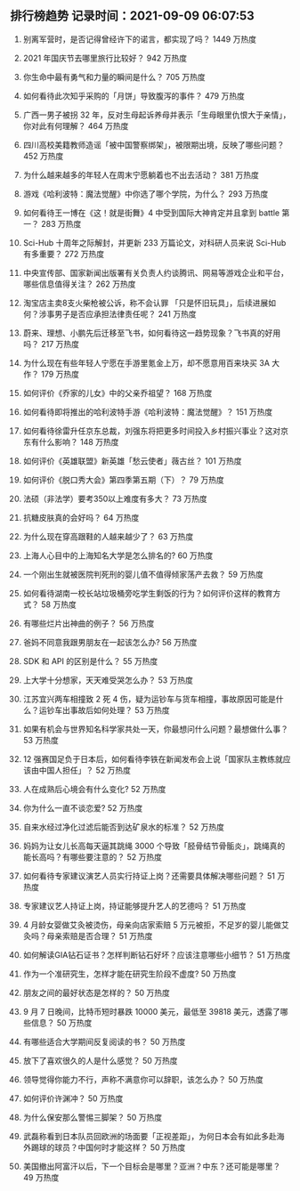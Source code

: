 
## 排行榜趋势 记录时间：2021-09-09 06:07:53
  
  1. 别离军营时，是否记得曾经许下的诺言，都实现了吗？ 1449 万热度
    
  2. 2021 年国庆节去哪里旅行比较好？ 942 万热度
    
  3. 你生命中最有勇气和力量的瞬间是什么？ 705 万热度
    
  4. 如何看待此次知乎采购的「月饼」导致腹泻的事件？ 479 万热度
    
  5. 广西一男子被拐 32 年，反对生母起诉养母并表示「生母眼里仇恨大于亲情」，你对此有何理解？ 464 万热度
    
  6. 四川高校美籍教师造谣「被中国警察绑架」，被限期出境，反映了哪些问题？ 452 万热度
    
  7. 为什么越来越多的年轻人在周末宁愿躺着也不出去活动？ 381 万热度
    
  8. 游戏《哈利波特：魔法觉醒》中你选了哪个学院，为什么？ 293 万热度
    
  9. 如何看待王一博在《这！就是街舞》4 中受到国际大神肯定并且拿到 battle 第一？ 283 万热度
    
  10. Sci-Hub 十周年之际解封，并更新 233 万篇论文，对科研人员来说 Sci-Hub 有多重要？ 272 万热度
    
  11. 中央宣传部、国家新闻出版署有关负责人约谈腾讯、网易等游戏企业和平台，哪些信息值得关注？ 262 万热度
    
  12. 淘宝店主卖8支火柴枪被公诉，称不会认罪 「只是怀旧玩具」，后续进展如何？涉事男子是否应承担法律责任呢？ 241 万热度
    
  13. 蔚来、理想、小鹏先后迁移至飞书，如何看待这一趋势现象？飞书真的好用吗？ 217 万热度
    
  14. 为什么现在有些年轻人宁愿在手游里氪金上万，却不愿意用百来块买 3A 大作？ 179 万热度
    
  15. 如何评价《乔家的儿女》中的父亲乔祖望？ 168 万热度
    
  16. 如何看待即将推出的哈利波特手游《哈利波特：魔法觉醒》？ 151 万热度
    
  17. 如何看待徐雷升任京东总裁，刘强东将把更多时间投入乡村振兴事业？这对京东有什么影响？ 148 万热度
    
  18. 如何评价《英雄联盟》新英雄「愁云使者」薇古丝？ 101 万热度
    
  19. 如何评价《脱口秀大会》第四季第五期（下）？ 79 万热度
    
  20. 法硕（非法学）要考350以上难度有多大？ 73 万热度
    
  21. 抗糖皮肤真的会好吗？ 64 万热度
    
  22. 为什么现在穿高跟鞋的人越来越少了？ 63 万热度
    
  23. 上海人心目中的上海知名大学是怎么排名的? 60 万热度
    
  24. 一个刚出生就被医院判死刑的婴儿值不值得倾家荡产去救？ 59 万热度
    
  25. 如何看待湖南一校长站垃圾桶旁吃学生剩饭的行为？如何评价这样的教育方式？ 58 万热度
    
  26. 有哪些烂片出神曲的例子？ 56 万热度
    
  27. 爸妈不同意我跟男朋友在一起该怎么办? 56 万热度
    
  28. SDK 和 API 的区别是什么？ 55 万热度
    
  29. 上大学十分想家，天天难受哭怎么办？ 53 万热度
    
  30. 江苏宜兴两车相撞致 2 死 4 伤，疑为运钞车与货车相撞，事故原因可能是什么？运钞车出事故后如何处理？ 53 万热度
    
  31. 如果有机会与世界知名科学家共处一天，你最想问什么问题？最想做什么事？ 53 万热度
    
  32. 12 强赛国足负于日本后，如何看待李铁在新闻发布会上说「国家队主教练就应该由中国人担任」？ 52 万热度
    
  33. 人在成熟后心境会有什么变化? 52 万热度
    
  34. 你为什么一直不谈恋爱? 52 万热度
    
  35. 自来水经过净化过滤后能否到达矿泉水的标准？ 52 万热度
    
  36. 妈妈为让女儿长高每天逼其跳绳 3000 个导致「胫骨结节骨骺炎」，跳绳真的能长高吗？有哪些要注意的？ 52 万热度
    
  37. 如何看待专家建议演艺人员实行持证上岗？还需要具体解决哪些问题？ 51 万热度
    
  38. 专家建议艺人持证上岗，持证能够提升艺人的艺德吗？ 51 万热度
    
  39. 4 月龄女婴做艾灸被烫伤，母亲向店家索赔 5 万元被拒，不足岁的婴儿能做艾灸吗？母亲索赔是否合理？ 51 万热度
    
  40. 如何解读GIA钻石证书？怎样判断钻石好坏？应该注意哪些小细节？ 51 万热度
    
  41. 作为一个准研究生，怎样才能在研究生阶段不虚度? 50 万热度
    
  42. 朋友之间的最好状态是怎样的？ 50 万热度
    
  43. 9 月 7 日晚间，比特币短时暴跌 10000 美元，最低至  39818 美元，透露了哪些信息？ 50 万热度
    
  44. 有哪些适合大学期间反复阅读的书？ 50 万热度
    
  45. 放下了喜欢很久的人是什么感觉？ 50 万热度
    
  46. 领导觉得你能力不行，声称不满意你可以辞职，该怎么办？ 50 万热度
    
  47. 如何评价许渊冲？ 50 万热度
    
  48. 为什么保安那么警惕三脚架？ 50 万热度
    
  49. 武磊称看到日本队员回欧洲的场面要「正视差距」，为何日本会有如此多赴海外踢球的球员？中国何时才能这样？ 50 万热度
    
  50. 美国撤出阿富汗以后，下一个目标会是哪里？亚洲？中东？还可能是哪里？ 49 万热度
    